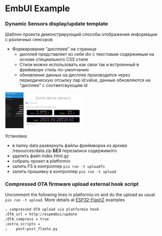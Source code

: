 # EmbUI Example

### Dynamic Sensors display/update template

Шаблон проекта демонстрирующий способы отображения информации с различных сенсоров

  - Формирование "дисплеев" на странице
    - дисплей представляет из себя div с текстовым содержимым на основе специального CSS стиля
    - Стили можно использовать как свои так и встроенный в фреймворк стиль по-умолчанию
    - обновление данных на дисплее производится через периодическую отсылку пар id:value, данные обновляются на "дисплее" с соответсвующим id

<img src="display.png" alt="display example" width="50%"/>

Установка:

 - в папку data развернуть файлы фреймворка из архива /resources/data.zip **БЕЗ** перезаписи содержимого
 - удалить файл index.html.gz
 - собрать проект в platformio
 - залить FS в контроллер `pio run -t uploadfs`
 - залить прошивку в контроллер `pio run -t upload`

### Compressed OTA firmware upload external hook script
Uncomment the following lines in platformio.ini and do the upload as usual `pio run -t upload`.
More details at [ESP32-FlashZ](https://github.com/vortigont/esp32-flashz/tree/main/examples) examples

```
; compressed OTA upload via platformio hook
;OTA_url = http://espembui/update
;OTA_compress = true
;extra_scripts =
;    post:post_flashz.py
```